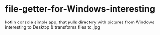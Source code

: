 # file-getter-for-Windows-interesting
kotlin console simple app, that pulls directory with pictures from Windows interesting to Desktop &amp; transforms files to .jpg
